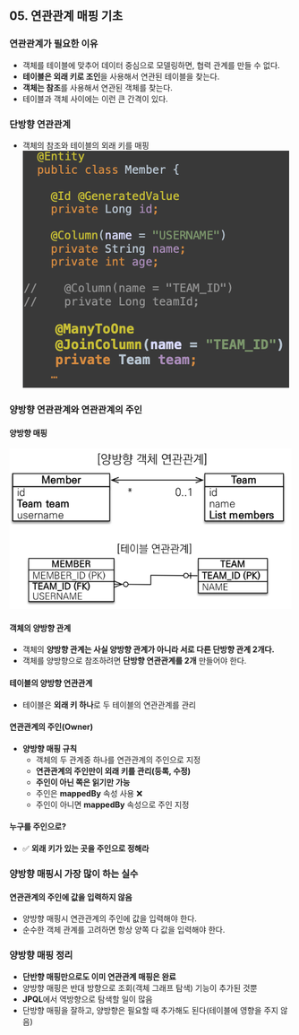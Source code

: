 ## 05. 연관관계 매핑 기초

### 연관관계가 필요한 이유
- 객체를 테이블에 맞추어 데이터 중심으로 모델링하면, 협력 관계를 만들 수 없다.
- **테이블은 외래 키로 조인**을 사용해서 연관된 테이블을 찾는다.
- **객체는 참조**를 사용해서 연관된 객체를 찾는다.
- 테이블과 객체 사이에는 이런 큰 간격이 있다.


### 단방향 연관관계
- 객체의 참조와 테이블의 외래 키를 매핑
![img.png](images/단방향%20연관관계.png)


### 양방향 연관관계와 연관관계의 주인
#### 양방향 매핑
![img.png](images/양방향%20매핑.png)

#### 객체의 양방향 관계
- 객체의 **양방향 관계는 사실 양방향 관계가 아니라 서로 다른 단방향 관계 2개다.**
- 객체를 양방향으로 참조하려면 **단방향 연관관계를 2개** 만들어야 한다.

#### 테이블의 양방향 연관관계
- 테이블은 **외래 키 하나**로 두 테이블의 연관관계를 관리

#### 연관관계의 주인(Owner)
- **양방향 매핑 규칙**
  - 객체의 두 관계중 하나를 연관관계의 주인으로 지정
  - **연관관계의 주인만이 외래 키를 관리(등록, 수정)**
  - **주인이 아닌 쪽은 읽기만 가능**
  - 주인은 **mappedBy** 속성 사용 ❌
  - 주인이 아니면 **mappedBy** 속성으로 주인 지정

#### 누구를 주인으로?
- ✅ **외래 키가 있는 곳을 주인으로 정해라**


### 양방향 매핑시 가장 많이 하는 실수
#### 연관관계의 주인에 값을 입력하지 않음
- 양방향 매핑시 연관관계의 주인에 값을 입력해야 한다.
- 순수한 객체 관계를 고려하면 항상 양쪽 다 값을 입력해야 한다.


### 양방향 매핑 정리
- **단반향 매핑만으로도 이미 연관관계 매핑은 완료**
- 양방향 매핑은 반대 방향으로 조회(객체 그래프 탐색) 기능이 추가된 것뿐
- **JPQL**에서 역방향으로 탐색할 일이 많음
- 단방향 매핑을 잘하고, 양방향은 필요할 때 추가해도 된다(테이블에 영향을 주지 않음)
